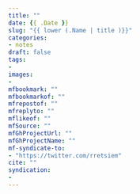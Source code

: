 ```yaml
---
title: ""
date: {{ .Date }}
slug: "{{ lower (.Name | title )}}"
categories:
- notes
draft: false
tags:
-
images:
-
mfbookmark: ""
mfbookmarkof: ""
mfrepostof: ""
mfreplyto: ""
mflikeof: ""
mfSource: ""
mfGhProjectUrl: ""
mfGhProjectName: ""
mf-syndicate-to:
- "https://twitter.com/rretsiem"
cite: ""
syndication:
-
---
```

